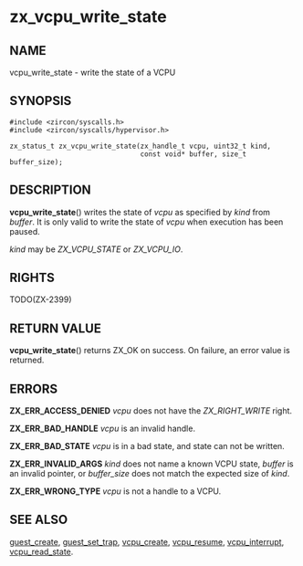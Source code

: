 # zx_vcpu_write_state

## NAME

vcpu_write_state - write the state of a VCPU

## SYNOPSIS

```
#include <zircon/syscalls.h>
#include <zircon/syscalls/hypervisor.h>

zx_status_t zx_vcpu_write_state(zx_handle_t vcpu, uint32_t kind,
                                const void* buffer, size_t buffer_size);
```

## DESCRIPTION

**vcpu_write_state**() writes the state of *vcpu* as specified by *kind* from
*buffer*. It is only valid to write the state of *vcpu* when execution has been
paused.

*kind* may be *ZX_VCPU_STATE* or *ZX_VCPU_IO*.

## RIGHTS

TODO(ZX-2399)

## RETURN VALUE

**vcpu_write_state**() returns ZX_OK on success. On failure, an error value is
returned.

## ERRORS

**ZX_ERR_ACCESS_DENIED** *vcpu* does not have the *ZX_RIGHT_WRITE* right.

**ZX_ERR_BAD_HANDLE** *vcpu* is an invalid handle.

**ZX_ERR_BAD_STATE** *vcpu* is in a bad state, and state can not be written.

**ZX_ERR_INVALID_ARGS** *kind* does not name a known VCPU state, *buffer* is an
invalid pointer, or *buffer_size* does not match the expected size of *kind*.

**ZX_ERR_WRONG_TYPE** *vcpu* is not a handle to a VCPU.

## SEE ALSO

[guest_create](guest_create.md),
[guest_set_trap](guest_set_trap.md),
[vcpu_create](vcpu_create.md),
[vcpu_resume](vcpu_resume.md),
[vcpu_interrupt](vcpu_interrupt.md),
[vcpu_read_state](vcpu_read_state.md).
